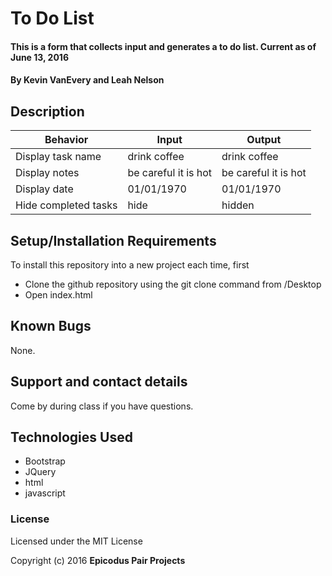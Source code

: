 # To Do List

#### This is a form that collects input and generates a to do list. Current as of June 13, 2016

#### By Kevin VanEvery and Leah Nelson

## Description

|Behavior    |Input   |Output   |
|---|---|---|
|Display task name  |drink coffee |drink coffee  |
|Display notes  |be careful it is hot  |be careful it is hot  |
|Display date  |01/01/1970   |01/01/1970 |
|Hide completed tasks| hide | hidden

## Setup/Installation Requirements

To install this repository into a new project each time, first

* Clone the github repository using the git clone command from /Desktop
* Open index.html

## Known Bugs

None.  

## Support and contact details

Come by during class if you have questions.

## Technologies Used

* Bootstrap
* JQuery
* html
* javascript

### License

Licensed under the MIT License

Copyright (c) 2016 **Epicodus Pair Projects**
